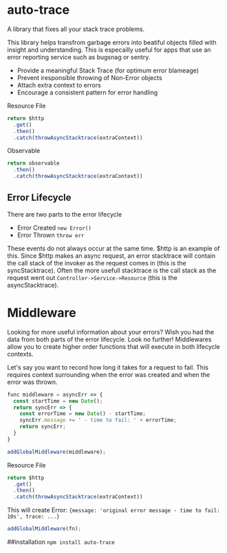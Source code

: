 # auto-trace
A library that fixes all your stack trace problems.

This library helps transfrom garbage errors into beatiful objects filled with insight and understanding. This is especailly useful for apps that use an error reporting service such as bugsnag or sentry.

- Provide a meaningful Stack Trace (for optimum error blameage)
- Prevent iresponsible throwing of Non-Error objects
- Attach extra context to errors
- Encourage a consistent pattern for error handling

Resource File
```js
return $http
  .get()
  .then()
  .catch(throwAsyncStacktrace(extraContext))
```

Observable
```js
return observable
  .then()
  .catch(throwAsyncStacktrace(extraContext))
```

## Error Lifecycle
There are two parts to the error lifecycle
- Error Created `new Error()`
- Error Thrown `throw err`

These events do not always occur at the same time. $http is an example of this. Since $http makes an async request, an error stacktrace will contain the call stack of the invoker as the request comes in (this is the syncStacktrace). Often the more usefull stacktrace is the call stack as the request went out `Controller->Service->Resource` (this is the asyncStacktrace).

# Middleware
Looking for more useful information about your errors? Wish you had the data from both parts of the error lifecycle. Look no further! Middlewares allow you to create higher order functions that will execute in both lifecycle contexts.

Let's say you want to record how long it takes for a request to fail. This requires context surrounding when the error was created and when the error was thrown.

```js
func middleware = asyncErr => {
  const startTime = new Date();
  return syncErr => {
    const errorTime = new Date() - startTime;
    syncErr.message += ' - time to fail: ' + errorTime;
    return syncErr;
  }
}

addGlobalMiddleware(middleware);
```
Resource File
```js
return $http
  .get()
  .then()
  .catch(throwAsyncStacktrace(extraContext))
```
This will create Error: `{message: 'original error message - time to fail: 10s', trace: ...}`


```js
addGlobalMiddleware(fn);
```

##installation
`npm install auto-trace`
